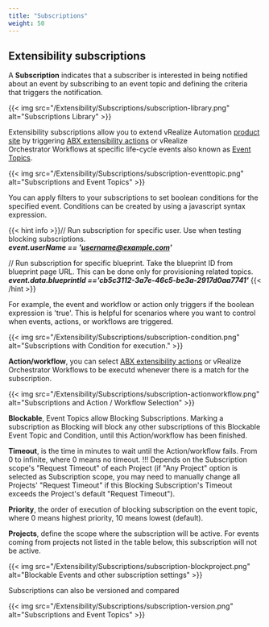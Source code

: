 ```yaml
---
title: "Subscriptions"
weight: 50
---
```


## Extensibility subscriptions

A <strong>Subscription</strong> indicates that a subscriber is interested in being notified about an event by subscribing to an event topic and defining the criteria that triggers the notification. 

{{< img src="/Extensibility/Subscriptions/subscription-library.png" alt="Subscriptions Library" >}}

Extensibility subscriptions allow you to extend vRealize Automation [product site](https://www.vmware.com/products/vrealize-automation.html) by triggering [ABX extensibility actions](/Extensibility/Library/Actions) or vRealize Orchestrator Workflows at specific life-cycle events also known as [Event Topics](/Extensibility/Library/Event-Topics/). 

{{< img src="/Extensibility/Subscriptions/subscription-eventtopic.png" alt="Subscriptions and Event Topics" >}}

You can apply filters to your subscriptions to set boolean conditions for the specified event. 
Conditions can be created by using a javascript syntax expression.

{{< hint info >}}// Run subscription for specific user. Use when testing blocking subscriptions.<br>
<b><i>event.userName == 'username@example.com'</i></b>

// Run subscription for specific blueprint. Take the blueprint ID from blueprint page URL. 
This can be done only for provisioning related topics.<br> 
<b><i>event.data.blueprintId =='cb5c3112-3a7e-46c5-be3a-2917d0aa7741'</i></b>
{{< /hint >}}

For example, the event and workflow or action only triggers if the boolean expression is 'true'. This is helpful for scenarios where you want to control when events, actions, or workflows are triggered.

{{< img src="/Extensibility/Subscriptions/subscription-condition.png" alt="Subscriptions with Condition for execution." >}}

<strong>Action/workflow</strong>, you can select [ABX extensibility actions](/Extensibility/Library/Actions) or vRealize Orchestrator Workflows to be executd whenever there is a match for the subscription.

{{< img src="/Extensibility/Subscriptions/subscription-actionworkflow.png" alt="Subscriptions and Action / Workflow Selection" >}}

<strong>Blockable</strong>, Event Topics allow Blocking Subscriptions. Marking a subscription as Blocking will block any other subscriptions of this Blockable Event Topic and Condition, until this Action/workflow has been finished.

<strong>Timeout</strong>, is the time in minutes to wait until the Action/workflow fails. From 0 to infinite, where 0 means no timeout.
!!! Depends on the Subscription scope's "Request Timeout" of each Project (if "Any Project" option is selected as Subscription scope, you may need to manually change all Projects' "Request Timeout" if this Blocking Subscription's Timeout exceeds the Project's default "Request Timeout").

<strong>Priority</strong>, the order of execution of blocking subscription on the event topic, where 0 means highest priority, 10 means lowest (default).

<strong>Projects</strong>, define the scope where the subscription will be active. For events coming from projects not listed in the table below, this subscription will not be active. 

{{< img src="/Extensibility/Subscriptions/subscription-blockproject.png" alt="Blockable Events and other subscription settings" >}}

Subscriptions can also be versioned and compared

{{< img src="/Extensibility/Subscriptions/subscription-version.png" alt="Subscriptions and Event Topics" >}}